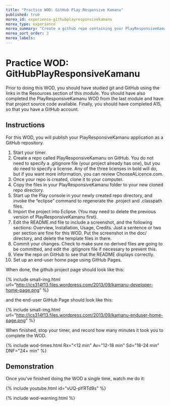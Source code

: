 ```yaml
---
title: "Practice WOD: GitHub Play Responsive Kamanu"
published: true
morea_id: experience-githubplayresponsivekamanu
morea_type: experience
morea_summary: "Create a github repo containing your PlayResponsiveKamanu project"
morea_sort_order: 3
morea_labels:
---
```


# Practice WOD: GitHubPlayResponsiveKamanu

Prior to doing this WOD, you should have studied git and GitHub using the links in the Resources section of this module. You should have also completed the PlayResponsiveKamanu WOD from the last module and have that project source code available.  Finally, you should have completed A15, so that you have a GitHub account.

## Instructions

For this WOD, you will publish your PlayResponsiveKamanu application as a GitHub repository. 

  1. Start your timer.
  2. Create a repo called PlayResponsiveKamanu on GitHub. You do not need to specify a .gitignore file (your project already has one), but you do need to specify a license.  Any of the three licenses in bold will do, but if you want more information, you can review ChooseALicence.com.
  3. Once your repo is created, clone it to your computer.
  4. Copy the files in your PlayResponsiveKamanu folder to your new cloned repo directory.
  5. Start up the Play console in your newly created repo directory, and invoke the “eclipse” command to regenerate the .project and .classpath files.
  6. Import the project into Eclipse. (You may need to delete the previous version of PlayResponsiveKamanu first).
  7. Edit the README.md file to include a screenshot, and the following sections: Overview, Installation, Usage, Credits.   Just a sentence or two per section are fine for this WOD. Put the screenshot in the doc/ directory, and delete the template files in there.
  8. Commit your changes. Check to make sure no derived files are going to be committed, and edit the .gitignore file if necessary to prevent this.
  9. View the repo on GitHub to see that the README displays correctly.
  10. Set up an end-user home page using GitHub Pages.

When done, the github project page should look like this:

{% include small-img.html url="http://ics314f13.files.wordpress.com/2013/09/kamanu-developer-home-page.png" %}

and the end-user GitHub Page should look like this:

{% include small-img.html url="http://ics314f13.files.wordpress.com/2013/09/kamanu-enduser-home-page.png" %}

When finished, stop your timer, and record how many minutes it took you to complete the WOD. 

{% include wod-times.html Rx="<12 min" Av="12-18 min" Sd="18-24 min" DNF="24+ min" %}

## Demonstration

Once you've finished doing the WOD a single time, watch me do it:

{% include youtube.html id="vUQ-pYRTd9s" %}

{% include wod-warning.html %}





